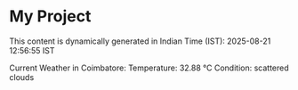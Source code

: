 # My Project

This content is dynamically generated in Indian Time (IST): 2025-08-21 12:56:55 IST


Current Weather in Coimbatore:
Temperature: 32.88 °C
Condition: scattered clouds
